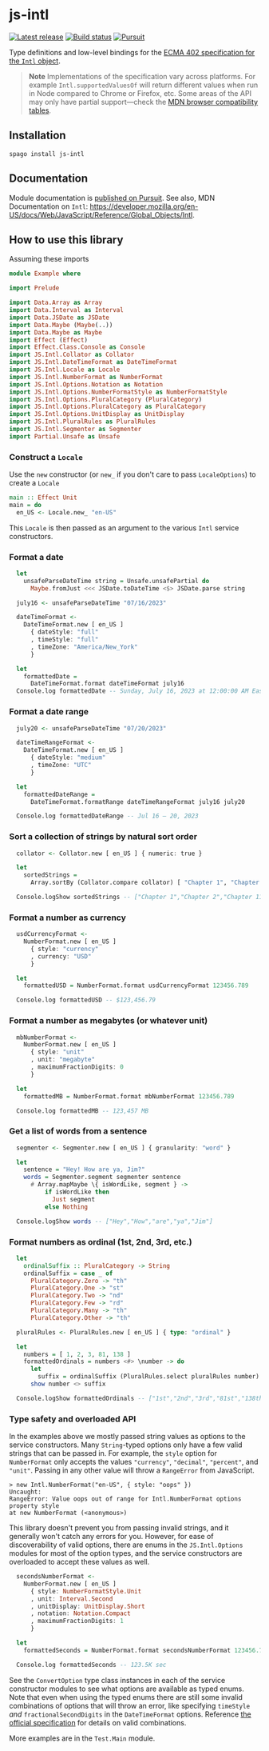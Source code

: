 <!-- This file was generated using `script/generate-readme.sh` -->

# js-intl

[![Latest release](http://img.shields.io/github/release/pete-murphy/purescript-js-intl.svg)](https://github.com/pete-murphy/purescript-js-intl/releases)
[![Build status](https://github.com/pete-murphy/purescript-js-intl/workflows/CI/badge.svg?branch=main)](https://github.com/pete-murphy/purescript-js-intl/actions?query=workflow%3ACI+branch%3Amain)
[![Pursuit](https://pursuit.purescript.org/packages/purescript-js-intl/badge)](https://pursuit.purescript.org/packages/purescript-js-intl)

Type definitions and low-level bindings for the [ECMA 402 specification for the `Intl` object](https://tc39.es/ecma402/#intl-object).

> **Note**
> Implementations of the specification vary across platforms. For example `Intl.supportedValuesOf` will return different values when run in Node compared to Chrome or Firefox, etc. Some areas of the API may only have partial support—check the [MDN browser compatibility tables](https://developer.mozilla.org/en-US/docs/Web/JavaScript/Reference/Global_Objects/Intl#browser_compatibility).

## Installation

```
spago install js-intl
```

## Documentation

Module documentation is [published on Pursuit](http://pursuit.purescript.org/packages/purescript-js-intl).
See also, MDN Documentation on `Intl`: https://developer.mozilla.org/en-US/docs/Web/JavaScript/Reference/Global_Objects/Intl.

## How to use this library


Assuming these imports

```purs
module Example where

import Prelude

import Data.Array as Array
import Data.Interval as Interval
import Data.JSDate as JSDate
import Data.Maybe (Maybe(..))
import Data.Maybe as Maybe
import Effect (Effect)
import Effect.Class.Console as Console
import JS.Intl.Collator as Collator
import JS.Intl.DateTimeFormat as DateTimeFormat
import JS.Intl.Locale as Locale
import JS.Intl.NumberFormat as NumberFormat
import JS.Intl.Options.Notation as Notation
import JS.Intl.Options.NumberFormatStyle as NumberFormatStyle
import JS.Intl.Options.PluralCategory (PluralCategory)
import JS.Intl.Options.PluralCategory as PluralCategory
import JS.Intl.Options.UnitDisplay as UnitDisplay
import JS.Intl.PluralRules as PluralRules
import JS.Intl.Segmenter as Segmenter
import Partial.Unsafe as Unsafe

```

### Construct a `Locale`

Use the `new` constructor (or `new_` if you don't care to pass `LocaleOptions`) 
to create a `Locale`

```purs
main :: Effect Unit
main = do
  en_US <- Locale.new_ "en-US"
```

This `Locale` is then passed as an argument to the various `Intl` service
constructors.

### Format a date

```purs
  let
    unsafeParseDateTime string = Unsafe.unsafePartial do
      Maybe.fromJust <<< JSDate.toDateTime <$> JSDate.parse string

  july16 <- unsafeParseDateTime "07/16/2023"

  dateTimeFormat <-
    DateTimeFormat.new [ en_US ]
      { dateStyle: "full"
      , timeStyle: "full"
      , timeZone: "America/New_York"
      }

  let
    formattedDate =
      DateTimeFormat.format dateTimeFormat july16
  Console.log formattedDate -- Sunday, July 16, 2023 at 12:00:00 AM Eastern Daylight Time
```

### Format a date range

```purs
  july20 <- unsafeParseDateTime "07/20/2023"

  dateTimeRangeFormat <-
    DateTimeFormat.new [ en_US ]
      { dateStyle: "medium"
      , timeZone: "UTC"
      }

  let
    formattedDateRange =
      DateTimeFormat.formatRange dateTimeRangeFormat july16 july20

  Console.log formattedDateRange -- Jul 16 – 20, 2023
```

### Sort a collection of strings by natural sort order

```purs
  collator <- Collator.new [ en_US ] { numeric: true }

  let
    sortedStrings =
      Array.sortBy (Collator.compare collator) [ "Chapter 1", "Chapter 11", "Chapter 2" ]

  Console.logShow sortedStrings -- ["Chapter 1","Chapter 2","Chapter 11"]
```

### Format a number as currency

```purs
  usdCurrencyFormat <-
    NumberFormat.new [ en_US ]
      { style: "currency"
      , currency: "USD"
      }

  let
    formattedUSD = NumberFormat.format usdCurrencyFormat 123456.789

  Console.log formattedUSD -- $123,456.79
```

### Format a number as megabytes (or whatever unit)

```purs
  mbNumberFormat <-
    NumberFormat.new [ en_US ]
      { style: "unit"
      , unit: "megabyte"
      , maximumFractionDigits: 0
      }

  let
    formattedMB = NumberFormat.format mbNumberFormat 123456.789

  Console.log formattedMB -- 123,457 MB
```

### Get a list of words from a sentence

```purs
  segmenter <- Segmenter.new [ en_US ] { granularity: "word" }

  let
    sentence = "Hey! How are ya, Jim?"
    words = Segmenter.segment segmenter sentence
      # Array.mapMaybe \{ isWordLike, segment } ->
          if isWordLike then
            Just segment
          else Nothing

  Console.logShow words -- ["Hey","How","are","ya","Jim"]
```

### Format numbers as ordinal (1st, 2nd, 3rd, etc.)

```purs
  let
    ordinalSuffix :: PluralCategory -> String
    ordinalSuffix = case _ of
      PluralCategory.Zero -> "th"
      PluralCategory.One -> "st"
      PluralCategory.Two -> "nd"
      PluralCategory.Few -> "rd"
      PluralCategory.Many -> "th"
      PluralCategory.Other -> "th"

  pluralRules <- PluralRules.new [ en_US ] { type: "ordinal" }

  let
    numbers = [ 1, 2, 3, 81, 138 ]
    formattedOrdinals = numbers <#> \number -> do
      let
        suffix = ordinalSuffix (PluralRules.select pluralRules number)
      show number <> suffix

  Console.logShow formattedOrdinals -- ["1st","2nd","3rd","81st","138th"]
```

### Type safety and overloaded API

In the examples above we mostly passed string values as options to the
service constructors. Many `String`-typed options only have a few valid
strings that can be passed in. For example, the `style` option for
`NumberFormat` only accepts the values `"currency"`, `"decimal"`,
`"percent"`, and `"unit"`. Passing in any other value will throw a
`RangeError` from JavaScript.
```
> new Intl.NumberFormat("en-US", { style: "oops" })
Uncaught:
RangeError: Value oops out of range for Intl.NumberFormat options property style
at new NumberFormat (<anonymous>)
```
This library doesn't prevent you from passing invalid strings, and it
generally won't catch any errors for you. However, for ease of
discoverability of valid options, there are enums in the `JS.Intl.Options`
modules for most of the option types, and the service constructors are
overloaded to accept these values as well.
```purs
  secondsNumberFormat <-
    NumberFormat.new [ en_US ]
      { style: NumberFormatStyle.Unit
      , unit: Interval.Second
      , unitDisplay: UnitDisplay.Short
      , notation: Notation.Compact
      , maximumFractionDigits: 1
      }

  let
    formattedSeconds = NumberFormat.format secondsNumberFormat 123456.789

  Console.log formattedSeconds -- 123.5K sec
```
See the `ConvertOption` type class instances in each of the service
constructor modules to see what options are available as typed enums. Note
that even when using the typed enums there are still some invalid
combinations of options that will throw an error, like specifying `timeStyle`
_and_ `fractionalSecondDigits` in the `DateTimeFormat` options. Reference
[the official specification](https://tc39.es/ecma402) for details on valid
combinations.


More examples are in the `Test.Main` module.


